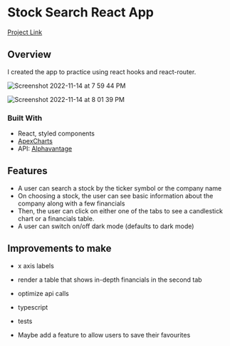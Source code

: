 # Stock Search React App

[Project Link](https://comfy-creponne-27fd07.netlify.app/)

## Overview

I created the app to practice using react hooks and react-router. 

![Screenshot 2022-11-14 at 7 59 44 PM](https://user-images.githubusercontent.com/53289659/201732933-9029cf3c-c651-4b13-be7d-c36771c2c33d.png)

![Screenshot 2022-11-14 at 8 01 39 PM](https://user-images.githubusercontent.com/53289659/201733070-d33b98fb-cf75-42a3-a745-967e9e9a222f.png)

<!-- TODO: Add a screenshot of the live project.
    1. Link to a 'live demo.'
    2. Describe your overall experience in a couple of sentences.
    3. List a few specific technical things that you learned or improved on.
    4. Share any other tip
s or guidance for others attempting this or something similar.
 -->

### Built With
- React, styled components 
- [ApexCharts](https://apexcharts.com/docs/installation/)
- API: [Alphavantage](https://www.alphavantage.co/documentation/)

<!-- TODO: List any MAJOR libraries/frameworks (e.g. React, Tailwind) with links to their homepages. -->

## Features

- A user can search a stock by the ticker symbol or the company name 
- On choosing a stock, the user can see basic information about the company along with a few financials
- Then, the user can click on either one of the tabs to see a candlestick chart or a financials table.
- A user can switch on/off dark mode (defaults to dark mode)


## Improvements to make
- x axis labels
- render a table that shows in-depth financials in the second tab
- optimize api calls
- typescript
- tests

- Maybe add a feature to allow users to save their favourites 

<!-- TODO: List what specific 'user problems' that this application solves. -->

<!-- TODO: List any blog posts, tutorials or plugins that you may have used to complete the project. Only list those that had a significant impact. Obviously, we all 'Google' stuff while working on our things, but maybe something in particular stood out as a 'major contributor' to your skill set for this project. -->
